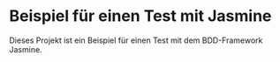 Beispiel für einen Test mit Jasmine
===================================

Dieses Projekt ist ein Beispiel für einen Test mit dem BDD-Framework Jasmine.